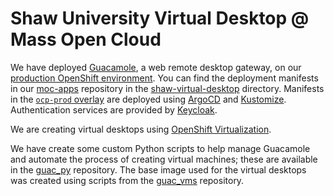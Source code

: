 # Shaw University Virtual Desktop @ Mass Open Cloud

We have deployed [Guacamole][], a web remote desktop gateway, on our [production OpenShift environment][ocp-prod]. You can find the deployment manifests in our [moc-apps][] repository in the [shaw-virtual-desktop][] directory. Manifests in the [`ocp-prod` overlay][ocp-prod overlay] are deployed using [ArgoCD][] and [Kustomize][]. Authentication services are provided by [Keycloak][].

We are creating virtual desktops using [OpenShift Virtualization][].

We have create some custom Python scripts to help manage Guacamole and automate the process of creating virtual machines; these are available in the [guac_py][] repository. The base image used for the virtual desktops was created using scripts from the [guac_vms][] repository.

[openshift virtualization]: https://cloud.redhat.com/learn/topics/virtualization/
[guacamole]: https://guacamole.apache.org/
[ocp-prod]: https://console-openshift-console.apps.ocp-prod.massopen.cloud/
[moc-apps]: https://github.com/CCI-MOC/moc-apps
[shaw-virtual-desktop]: https://github.com/CCI-MOC/moc-apps/tree/master/shaw-virtual-desktop
[ocp-prod overlay]: https://github.com/CCI-MOC/moc-apps/tree/master/shaw-virtual-desktop/overlays/ocp-prod
[argocd]: https://argo-cd.readthedocs.io/en/stable/
[kustomize]: https://kustomize.io/
[guac_py]: https://github.com/larsks/guac_py
[guac_vms]: https://github.com/larsks/guac_vms
[keycloak]: https://www.keycloak.org/
